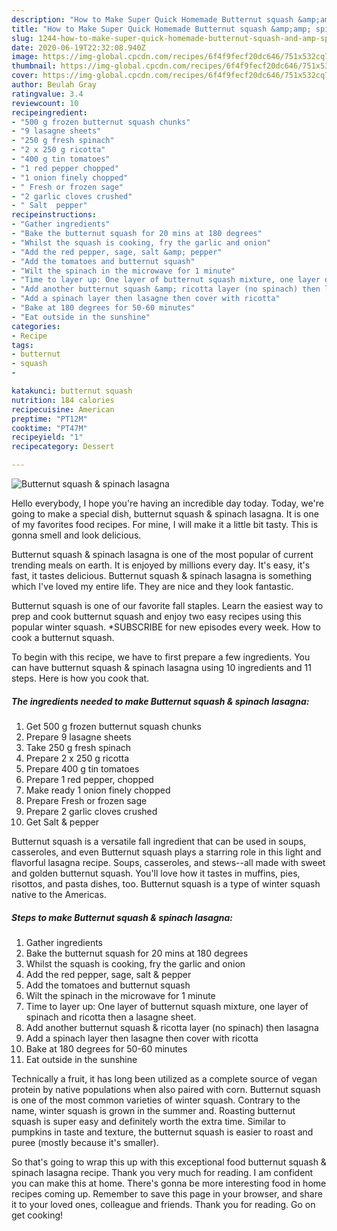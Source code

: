 ```yaml
---
description: "How to Make Super Quick Homemade Butternut squash &amp;amp; spinach lasagna"
title: "How to Make Super Quick Homemade Butternut squash &amp;amp; spinach lasagna"
slug: 1244-how-to-make-super-quick-homemade-butternut-squash-and-amp-spinach-lasagna
date: 2020-06-19T22:32:08.940Z
image: https://img-global.cpcdn.com/recipes/6f4f9fecf20dc646/751x532cq70/butternut-squash-spinach-lasagna-recipe-main-photo.jpg
thumbnail: https://img-global.cpcdn.com/recipes/6f4f9fecf20dc646/751x532cq70/butternut-squash-spinach-lasagna-recipe-main-photo.jpg
cover: https://img-global.cpcdn.com/recipes/6f4f9fecf20dc646/751x532cq70/butternut-squash-spinach-lasagna-recipe-main-photo.jpg
author: Beulah Gray
ratingvalue: 3.4
reviewcount: 10
recipeingredient:
- "500 g frozen butternut squash chunks"
- "9 lasagne sheets"
- "250 g fresh spinach"
- "2 x 250 g ricotta"
- "400 g tin tomatoes"
- "1 red pepper chopped"
- "1 onion finely chopped"
- " Fresh or frozen sage"
- "2 garlic cloves crushed"
- " Salt  pepper"
recipeinstructions:
- "Gather ingredients"
- "Bake the butternut squash for 20 mins at 180 degrees"
- "Whilst the squash is cooking, fry the garlic and onion"
- "Add the red pepper, sage, salt &amp; pepper"
- "Add the tomatoes and butternut squash"
- "Wilt the spinach in the microwave for 1 minute"
- "Time to layer up: One layer of butternut squash mixture, one layer of spinach and ricotta then a lasagne sheet."
- "Add another butternut squash &amp; ricotta layer (no spinach) then lasagna"
- "Add a spinach layer then lasagne then cover with ricotta"
- "Bake at 180 degrees for 50-60 minutes"
- "Eat outside in the sunshine"
categories:
- Recipe
tags:
- butternut
- squash
- 

katakunci: butternut squash  
nutrition: 184 calories
recipecuisine: American
preptime: "PT12M"
cooktime: "PT47M"
recipeyield: "1"
recipecategory: Dessert

---
```



![Butternut squash &amp; spinach lasagna](https://img-global.cpcdn.com/recipes/6f4f9fecf20dc646/751x532cq70/butternut-squash-spinach-lasagna-recipe-main-photo.jpg)

Hello everybody, I hope you're having an incredible day today. Today, we're going to make a special dish, butternut squash &amp; spinach lasagna. It is one of my favorites food recipes. For mine, I will make it a little bit tasty. This is gonna smell and look delicious.

Butternut squash &amp; spinach lasagna is one of the most popular of current trending meals on earth. It is enjoyed by millions every day. It's easy, it's fast, it tastes delicious. Butternut squash &amp; spinach lasagna is something which I've loved my entire life. They are nice and they look fantastic.

Butternut squash is one of our favorite fall staples. Learn the easiest way to prep and cook butternut squash and enjoy two easy recipes using this popular winter squash. *SUBSCRIBE for new episodes every week. How to cook a butternut squash.


To begin with this recipe, we have to first prepare a few ingredients. You can have butternut squash &amp; spinach lasagna using 10 ingredients and 11 steps. Here is how you cook that.

<!--inarticleads1-->

##### The ingredients needed to make Butternut squash &amp; spinach lasagna:

1. Get 500 g frozen butternut squash chunks
1. Prepare 9 lasagne sheets
1. Take 250 g fresh spinach
1. Prepare 2 x 250 g ricotta
1. Prepare 400 g tin tomatoes
1. Prepare 1 red pepper, chopped
1. Make ready 1 onion finely chopped
1. Prepare  Fresh or frozen sage
1. Prepare 2 garlic cloves crushed
1. Get  Salt &amp; pepper


Butternut squash is a versatile fall ingredient that can be used in soups, casseroles, and even Butternut squash plays a starring role in this light and flavorful lasagna recipe. Soups, casseroles, and stews--all made with sweet and golden butternut squash. You&#39;ll love how it tastes in muffins, pies, risottos, and pasta dishes, too. Butternut squash is a type of winter squash native to the Americas. 

<!--inarticleads2-->

##### Steps to make Butternut squash &amp; spinach lasagna:

1. Gather ingredients
1. Bake the butternut squash for 20 mins at 180 degrees
1. Whilst the squash is cooking, fry the garlic and onion
1. Add the red pepper, sage, salt &amp; pepper
1. Add the tomatoes and butternut squash
1. Wilt the spinach in the microwave for 1 minute
1. Time to layer up: One layer of butternut squash mixture, one layer of spinach and ricotta then a lasagne sheet.
1. Add another butternut squash &amp; ricotta layer (no spinach) then lasagna
1. Add a spinach layer then lasagne then cover with ricotta
1. Bake at 180 degrees for 50-60 minutes
1. Eat outside in the sunshine


Technically a fruit, it has long been utilized as a complete source of vegan protein by native populations when also paired with corn. Butternut squash is one of the most common varieties of winter squash. Contrary to the name, winter squash is grown in the summer and. Roasting butternut squash is super easy and definitely worth the extra time. Similar to pumpkins in taste and texture, the butternut squash is easier to roast and puree (mostly because it&#39;s smaller). 

So that's going to wrap this up with this exceptional food butternut squash &amp; spinach lasagna recipe. Thank you very much for reading. I am confident you can make this at home. There's gonna be more interesting food in home recipes coming up. Remember to save this page in your browser, and share it to your loved ones, colleague and friends. Thank you for reading. Go on get cooking!
